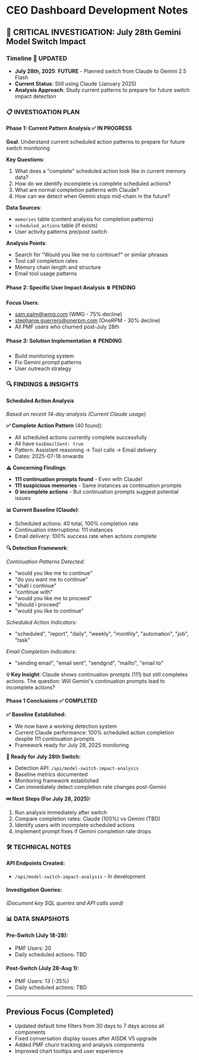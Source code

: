 # CEO Dashboard Development Notes

## 🚨 **CRITICAL INVESTIGATION: July 28th Gemini Model Switch Impact**

### **Timeline** 🔄 **UPDATED**
- **July 28th, 2025**: **FUTURE** - Planned switch from Claude to Gemini 2.5 Flash
- **Current Status**: Still using Claude (January 2025)
- **Analysis Approach**: Study current patterns to prepare for future switch impact detection

### **📋 INVESTIGATION PLAN**

#### **Phase 1: Current Pattern Analysis** ✅ IN PROGRESS  
**Goal**: Understand current scheduled action patterns to prepare for future switch monitoring

**Key Questions**:
1. What does a "complete" scheduled action look like in current memory data?
2. How do we identify incomplete vs complete scheduled actions?
3. What are normal completion patterns with Claude?
4. How can we detect when Gemini stops mid-chain in the future?

**Data Sources**:
- `memories` table (content analysis for completion patterns)
- `scheduled_actions` table (if exists)
- User activity patterns pre/post switch

**Analysis Points**:
- Search for "Would you like me to continue?" or similar phrases
- Tool call completion rates
- Memory chain length and structure
- Email tool usage patterns

#### **Phase 2: Specific User Impact Analysis** ⏸️ PENDING
**Focus Users**:
- sam.palm@wmg.com (WMG - 75% decline)
- stephanie.guerrero@onerpm.com (OneRPM - 30% decline)
- All PMF users who churned post-July 28th

#### **Phase 3: Solution Implementation** ⏸️ PENDING
- Build monitoring system
- Fix Gemini prompt patterns
- User outreach strategy

### **🔍 FINDINGS & INSIGHTS**

#### **Scheduled Action Analysis**
*Based on recent 14-day analysis (Current Claude usage)*

**✅ Complete Action Pattern** (40 found):
- All scheduled actions currently complete successfully
- All have `hasEmailSent: true`
- Pattern: Assistant reasoning → Tool calls → Email delivery
- Dates: 2025-07-18 onwards

**⚠️ Concerning Findings**:
- **111 continuation prompts found** - Even with Claude!
- **111 suspicious memories** - Same instances as continuation prompts
- **0 incomplete actions** - But continuation prompts suggest potential issues

**📊 Current Baseline (Claude)**:
- Scheduled actions: 40 total, 100% completion rate
- Continuation interruptions: 111 instances
- Email delivery: 100% success rate when actions complete

**🔍 Detection Framework**:

*Continuation Patterns Detected:*
- "would you like me to continue"
- "do you want me to continue"
- "shall i continue" 
- "continue with"
- "would you like me to proceed"
- "should i proceed"
- "would you like to continue"

*Scheduled Action Indicators:*
- "scheduled", "report", "daily", "weekly", "monthly", "automation", "job", "task"

*Email Completion Indicators:*
- "sending email", "email sent", "sendgrid", "mailto", "email to"

**💡 Key Insight**: Claude shows continuation prompts (111) but still completes actions. The question: Will Gemini's continuation prompts lead to incomplete actions?

#### **Phase 1 Conclusions** ✅ **COMPLETED**

**✅ Baseline Established:**
- We now have a working detection system
- Current Claude performance: 100% scheduled action completion despite 111 continuation prompts
- Framework ready for July 28, 2025 monitoring

**🚨 Ready for July 28th Switch:**
- Detection API: `/api/model-switch-impact-analysis`
- Baseline metrics documented
- Monitoring framework established
- Can immediately detect completion rate changes post-Gemini

**⏭️ Next Steps (For July 28, 2025):**
1. Run analysis immediately after switch
2. Compare completion rates: Claude (100%) vs Gemini (TBD)
3. Identify users with incomplete scheduled actions  
4. Implement prompt fixes if Gemini completion rate drops

### **🛠️ TECHNICAL NOTES**

#### **API Endpoints Created**:
- `/api/model-switch-impact-analysis` - In development

#### **Investigation Queries**:
*(Document key SQL queries and API calls used)*

### **📊 DATA SNAPSHOTS**

#### **Pre-Switch (July 18-28)**:
- PMF Users: 20
- Daily scheduled actions: TBD

#### **Post-Switch (July 28-Aug 1)**:
- PMF Users: 13 (-35%)
- Daily scheduled actions: TBD

---

## Previous Focus (Completed)
- Updated default time filters from 30 days to 7 days across all components
- Fixed conversation display issues after AISDK V5 upgrade  
- Added PMF churn tracking and analysis components
- Improved chart tooltips and user experience
